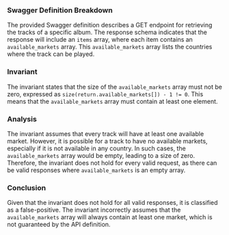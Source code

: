 ### Swagger Definition Breakdown
The provided Swagger definition describes a GET endpoint for retrieving the tracks of a specific album. The response schema indicates that the response will include an `items` array, where each item contains an `available_markets` array. This `available_markets` array lists the countries where the track can be played.

### Invariant
The invariant states that the size of the `available_markets` array must not be zero, expressed as `size(return.available_markets[]) - 1 != 0`. This means that the `available_markets` array must contain at least one element.

### Analysis
The invariant assumes that every track will have at least one available market. However, it is possible for a track to have no available markets, especially if it is not available in any country. In such cases, the `available_markets` array would be empty, leading to a size of zero. Therefore, the invariant does not hold for every valid request, as there can be valid responses where `available_markets` is an empty array.

### Conclusion
Given that the invariant does not hold for all valid responses, it is classified as a false-positive. The invariant incorrectly assumes that the `available_markets` array will always contain at least one market, which is not guaranteed by the API definition.
